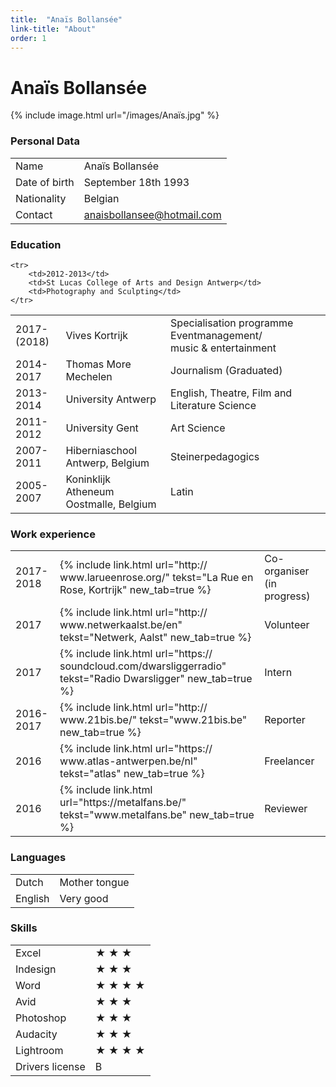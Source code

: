 ```yaml
---
title:  "Anaïs Bollansée"
link-title: "About"
order: 1
---
```


# Anaïs Bollansée

{% include image.html url="/images/Anaïs.jpg" %}

### Personal Data

<table>
	<tr>
		<td>Name</td>
		<td>Anaïs Bollansée</td>
	</tr>
	<tr>
		<td>Date of birth</td>
		<td>September 18th 1993</td>
	</tr>
	<tr>
		<td>Nationality</td>
		<td>Belgian</td>
	</tr>
	<tr>
		<td>Contact</td>
		<td><a href="mailto:anaisbollansee@hotmail.com">anaisbollansee@hotmail.com</a></td>
	</tr>
</table>


### Education


<table>
<tr>
		<td>2017-(2018)</td>
		<td>Vives Kortrijk</td>
		<td>Specialisation programme Eventmanagement/ music&nbsp;&&nbsp;entertainment</td>
	</tr>
<tr>
		<td>2014-2017</td>
		<td>Thomas More Mechelen</td>
		<td>Journalism (Graduated)</td>
	</tr>
<tr>
		<td>2013-2014</td>
		<td>University Antwerp</td>
		<td>English, Theatre, Film and Literature&nbsp;Science</td>
	</tr>
	
	<tr>
		<td>2012-2013</td>
		<td>St Lucas College of Arts and Design Antwerp</td>
		<td>Photography and Sculpting</td>
	</tr>
<tr>
		<td>2011-2012</td>
		<td>University Gent</td>
		<td>Art Science</td>
	</tr>
	
<tr>
		<td>2007-2011</td>
		<td>Hiberniaschool Antwerp, Belgium</td>
		<td>Steinerpedagogics</td>
	</tr>
<tr>
		<td>2005-2007</td>
		<td>Koninklijk Atheneum Oostmalle, Belgium</td>
		<td>Latin</td>
	</tr>
</table>


 

### Work experience



<table>
<tr>
		<td>2017-2018</td>
		<td>{% include link.html url="http://		www.larueenrose.org/" tekst="La Rue en 		Rose, Kortrijk" new_tab=true %}</td>
		<td>Co-organiser (in progress)</td>
	</tr>
<tr>
		<td>2017</td>
		<td>{% include link.html url="http://		www.netwerkaalst.be/en" tekst="Netwerk, 		Aalst" new_tab=true %}</td>
		<td>Volunteer</td>
	</tr>
<tr>
		<td>2017</td>
		<td>{% include link.html url="https://		soundcloud.com/dwarsliggerradio" 			tekst="Radio Dwarsligger" new_tab=true 		%}</td>
		<td>Intern</td>
	</tr>
<tr>
		<td>2016-2017</td>
		<td>{% include link.html url="http://		www.21bis.be/" tekst="www.21bis.be" 		new_tab=true %}</td>
		<td>Reporter</td>
	</tr>
	
<tr>
		<td>2016</td>
		<td>{% include link.html url="https://		www.atlas-antwerpen.be/nl" 				tekst="atlas" new_tab=true %}</td>
		<td>Freelancer</td>
	</tr>
<tr>
		<td>2016</td>
		<td>{% include link.html url="https://metalfans.be/" tekst="www.metalfans.be" new_tab=true %}
</td>
		<td>Reviewer</td>
	</tr>
</table>

### Languages

<table>
	<tr>
		<td>Dutch</td>
		<td>Mother tongue</td>
	</tr>
	<tr>
		<td>English</td>
		<td>Very good</td>
	</tr>
</table>


### Skills

<table>
	<tr>
		<td>Excel</td>
		<td>		&#9733;	&#9733;	&#9733;</td>
	</tr>
	<tr>
		<td>Indesign</td>
		<td>	&#9733;	&#9733;	&#9733;</td>
	</tr>
	<tr>
		<td>Word</td>
		<td>	&#9733;	&#9733;	&#9733;	&#9733;</td>
	</tr>
	<tr>
		<td>Avid</td>
		<td>	&#9733;	&#9733;	&#9733;</td>
	</tr>
	<tr>
		<td>Photoshop</td>
		<td>	&#9733;	&#9733;	&#9733;</td>
	</tr>
	<tr>
		<td>Audacity</td>
		<td>	&#9733;	&#9733;	&#9733;</td>
	</tr>
	<tr>
		<td>Lightroom</td>
		<td>	&#9733;	&#9733;	&#9733;	&#9733;</td>
	</tr>
	<tr>
		<td>Drivers license</td>
		<td>B</td>
	</tr>
	</table>



